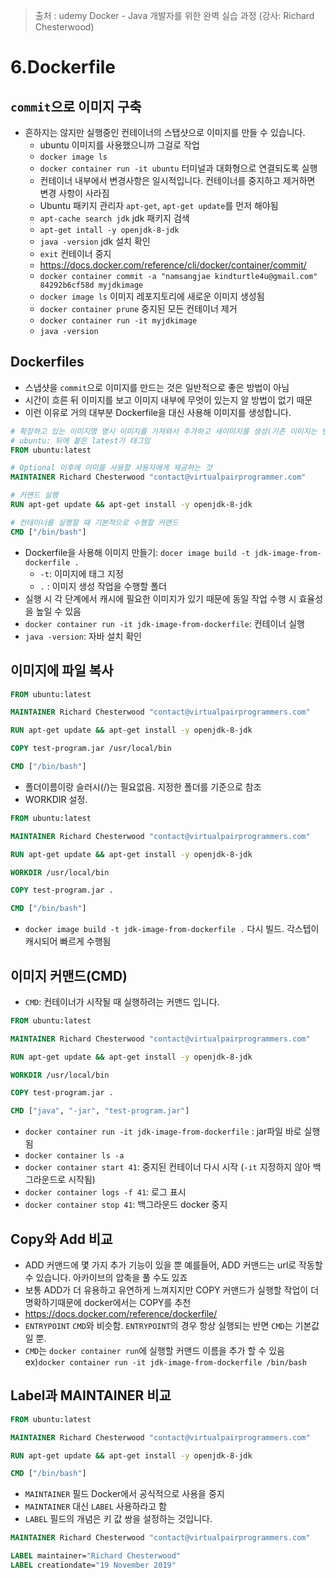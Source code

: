 > 출처 : udemy Docker - Java 개발자를 위한 완벽 실습 과정 (강사: Richard Chesterwood)

# 6.Dockerfile
## `commit`으로 이미지 구축
- 흔하지는 않지만 실행중인 컨테이너의 스탭샷으로 이미지를 만들 수 있습니다.
  * ubuntu 이미지를 사용했으니까 그걸로 작업
  * `docker image ls`
  * `docker container run -it ubuntu` 터미널과 대화형으로 연결되도록 실행
  * 컨테이너 내부에서 변경사항은 일시적입니다. 컨테이너를 중지하고 제거하면 변경 사항이 사라짐
  * Ubuntu 패키지 관리자 `apt-get`, `apt-get update`를 먼저 해야됨
  * `apt-cache search jdk` jdk 패키지 검색
  * `apt-get intall -y openjdk-8-jdk`
  * `java -version` jdk 설치 확인
  * `exit` 컨테이너 중지
  * https://docs.docker.com/reference/cli/docker/container/commit/
  * `docker container commit -a "namsangjae kindturtle4u@gmail.com" 84292b6cf58d myjdkimage`
  * `docker image ls` 이미지 레포지토리에 새로운 이미지 생성됨
  * `docker container prune` 중지된 모든 컨테이너 제거
  * `docker container run -it myjdkimage`
  * `java -version`

## Dockerfiles
- 스냅샷을 `commit`으로 이미지를 만드는 것은 일반적으로 좋은 방법이 아님
- 시간이 흐른 뒤 이미지를 보고 이미지 내부에 무엇이 있는지 알 방법이 없기 때문
- 이런 이유로 거의 대부분 Dockerfile을 대신 사용해 이미지를 생성합니다.
```dockerfile
# 확장하고 있는 이미지명 명시 이미지를 가져와서 추가하고 새이미지를 생성(기존 이미지는 변경 불가)
# ubuntu: 뒤에 붙은 latest가 태그임
FROM ubuntu:latest 

# Optional 이후에 이미를 사용할 사용자에게 제공하는 것
MAINTAINER Richard Chesterwood "contact@virtualpairprogrammer.com"

# 커맨드 실행
RUN apt-get update && apt-get install -y openjdk-8-jdk

# 컨테이너를 실행할 때 기본적으로 수행할 커맨드
CMD ["/bin/bash"]
```
- Dockerfile을 사용해 이미지 만들기: `docer image build -t jdk-image-from-dockerfile .`
  * `-t`: 이미지에 태그 지정
  * `.` : 이미지 생성 작업을 수행할 폴더
- 실행 시 각 단계에서 캐시에 필요한 이미지가 있기 때문에 동일 작업 수행 시 효율성을 높일 수 있음
- `docker container run -it jdk-image-from-dockerfile`: 컨테이너 실행
- `java -version`: 자바 설치 확인

## 이미지에 파일 복사
```dockerfile
FROM ubuntu:latest

MAINTAINER Richard Chesterwood "contact@virtualpairprogrammers.com"

RUN apt-get update && apt-get install -y openjdk-8-jdk

COPY test-program.jar /usr/local/bin

CMD ["/bin/bash"]
```
- 폴더이름이랑 슬러시(/)는 필요없음. 지정한 폴더를 기준으로 참조
- WORKDIR 설정.
```dockerfile
FROM ubuntu:latest

MAINTAINER Richard Chesterwood "contact@virtualpairprogrammers.com"

RUN apt-get update && apt-get install -y openjdk-8-jdk

WORKDIR /usr/local/bin

COPY test-program.jar .

CMD ["/bin/bash"]
```
- `docker image build -t jdk-image-from-dockerfile .` 다시 빌드. 각스텝이 캐시되어 빠르게 수행됨

## 이미지 커맨드(CMD)
- `CMD`: 컨테이너가 시작될 때 실행하려는 커맨드 입니다.
```dockerfile
FROM ubuntu:latest

MAINTAINER Richard Chesterwood "contact@virtualpairprogrammers.com"

RUN apt-get update && apt-get install -y openjdk-8-jdk

WORKDIR /usr/local/bin

COPY test-program.jar .

CMD ["java", "-jar", "test-program.jar"]
```
- `docker container run -it jdk-image-from-dockerfile` : jar파일 바로 실행됨
- `docker container ls -a`
- `docker container start 41`: 중지된 컨테이너 다시 시작 (`-it` 지정하지 않아 백그라운드로 시작됨)
- `docker container logs -f 41`: 로그 표시
- `docker container stop 41`: 백그라운드 docker 중지

## Copy와 Add 비교
- ADD 커맨드에 몇 가지 추가 기능이 있을 뿐 예를들어, ADD 커맨드는 url로 작동할 수 있습니다. 아카이브의 압축을 풀 수도 있죠
- 보통 ADD가 더 유용하고 유연하게 느껴지지만 COPY 커맨드가 실행할 작업이 더 명확하기때문에 docker에서는 COPY를 추천
- https://docs.docker.com/reference/dockerfile/
- `ENTRYPOINT` `CMD`와 비슷함. `ENTRYPOINT`의 경우 항상 실행되는 반면 `CMD`는 기본값일 뿐.
- `CMD`는 `docker container run`에 실행할 커맨드 이름을 추가 할 수 있음 ex)`docker container run -it jdk-image-from-dockerfile /bin/bash`

## Label과 MAINTAINER 비교
```dockerfile
FROM ubuntu:latest

MAINTAINER Richard Chesterwood "contact@virtualpairprogrammers.com"

RUN apt-get update && apt-get install -y openjdk-8-jdk

CMD ["/bin/bash"]
```
- `MAINTAINER` 필드 Docker에서 공식적으로 사용을 중지
- `MAINTAINER` 대신 `LABEL` 사용하라고 함
- `LABEL` 필드의 개념은 키 값 쌍을 설정하는 것입니다.
```dockerfile
MAINTAINER Richard Chesterwood "contact@virtualpairprogrammers.com"

LABEL maintainer="Richard Chesterwood"
LABEL creationdate="19 November 2019"
```

